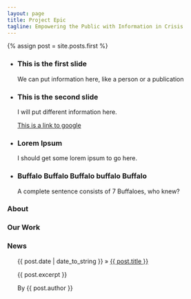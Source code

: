 ```yaml
---
layout: page
title: Project Epic
tagline: Empowering the Public with Information in Crisis
---
```

{% assign post = site.posts.first %}

<!--This is the front page image slider-->
<script type="text/javascript">
$(document).ready(function(){
  $('#Div_Slider_Test').bxSlider({
    auto: true,
  	captions: true,
    controls: false,
    pager: false,
  	adaptiveHeight: true,
  	responsive: true
  });
});
</script>

<ul id="Div_Slider_Test">
<li><div>
<h3>This is the first slide</h3>
<p>We can put information here, like a person or a publication</p>
</div></li>

<li><div>
<h3>This is the second slide</h3>
<p>I will put different information here.</p>
<a href="http://www.google.com">This is a link to google</a>
</div></li>

<li><div>
<h3>Lorem Ipsum</h3>
<p>I should get some lorem ipsum to go here.</p>
</div></li>

<li><div>
<h3>Buffalo Buffalo Buffalo buffalo Buffalo</h3>
<p>A complete sentence consists of 7 Buffaloes, who knew?</p>
</div></li>
</ul>

<div class="frontabout">
	<h3>About</h3>
</div>

<div class="frontourwork">
	<h3>Our Work</h3>
</div>

<div class="frontnews">
	<h3>News</h3>
	<ul class="posts">
    	<div class="post">
			<div class="heading"><span>{{ post.date | date_to_string }}</span> &raquo; <a href="{{ BASE_PATH }}{{ post.url }}">{{ post.title }}</a></div>
			<p>{{ post.excerpt }}</p>
			<p>By {{ post.author }}</p>
		</div>
	</ul>
</div>
